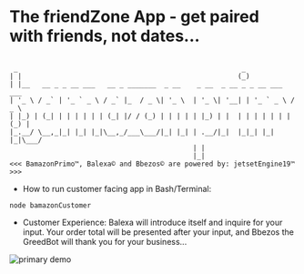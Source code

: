 # The friendZone App - get paired with friends, not dates...

```

 _                                                       _                 
| |                                                     (_)                
| |__   __ _ _ __ ___   __ _ _______  _ __    _ __  _ __ _ _ __ ___   ___  
| '_ \ / _` | '_ ` _ \ / _` |_  / _ \| '_ \  | '_ \| '__| | '_ ` _ \ / _ \ 
| |_) | (_| | | | | | | (_| |/ / (_) | | | | | |_) | |  | | | | | | | (_) |
|_.__/ \__,_|_| |_| |_|\__,_/___\___/|_| |_| | .__/|_|  |_|_| |_| |_|\___/ 
                                             | |                           
                                             |_|  
<<< BamazonPrimo™, Balexa© and Bbezos© are powered by: jetsetEngine19™ >>>
```




- How to run customer facing app in Bash/Terminal:

```
node bamazonCustomer
```

- Customer Experience: 
Balexa will introduce itself and inquire for your input. Your order total will be presented after your input, and Bbezos the GreedBot will thank you for your business...

![primary demo](gifs/1demo.gif)